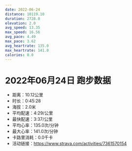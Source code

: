 ```yaml
---
date: 2022-06-24
distance: 10119.10
duration: 2728.0
elevation: 2.0
avg_speed: 13.35
max_speed: 16.56
avg_pace: 4.49
max_pace: 3.62
avg_heartrate: 135.0
max_heartrate: 141.0
calories: 0.0
---
```


# 2022年06月24日 跑步数据

- 距离：10.12公里
- 时长：0:45:28
- 海拔：2.0米
- 平均配速：4:29/公里
- 最快配速：3:37/公里
- 平均心率：135.0次/分钟
- 最大心率：141.0次/分钟
- 卡路里消耗：0.0千卡
- 活动链接：https://www.strava.com/activities/7361570154
